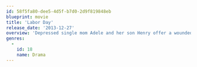 ```yaml
---
id: 58f5fa80-dee5-4d5f-b7d0-2d9f819848eb
blueprint: movie
title: 'Labor Day'
release_date: '2013-12-27'
overview: 'Depressed single mom Adele and her son Henry offer a wounded, fearsome man a ride. As police search town for the escaped convict, the mother and son gradually learn his true story as their options become increasingly limited.'
genres:
  -
    id: 18
    name: Drama
---
```

